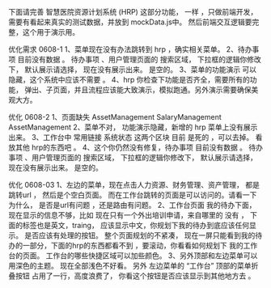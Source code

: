 下面请完善   智慧医院资源计划系统 (HRP) 这部分功能， 一样 ，只做前端开发， 需要有看起来真实的测试数据，并放到 mockData.js中。 然后前端交互逻辑要完整，这个用于演示用。 

优化需求 0608-1 
1、菜单现在没有办法跳转到 hrp ，确实相关菜单。 
2、待办事项 目前没有数据 。 待办事项 、用户管理页面的 搜索区域，    下拉框的逻辑你修改下， 默认展示请选择， 现在没有展示出来。 是空的。
3、菜单的功能演示 可以隐藏，这个系统中应该不需要 。 
4、hrp 你检查下功能是否齐全，需要所有的功能， 弹出、子页面，并且流程应该能大致演示，模拟跑通。另外演示需要确保美观大方。 



优化 0608-2
1、页面缺失 AssetManagement  SalaryManagement AssetManagement
2、菜单不对， 功能演示隐藏，新增的 hrp 菜单上没有展示出来。 
3、工作台中  常用链接 系统状态 这两个区块 目前 是死的 ，可以去掉。 看放其他 hrp的东西吧 。 
4、这个你仍然没有修复，待办事项 目前没有数据 。 待办事项 、用户管理页面的 搜索区域，    下拉框的逻辑你修改下， 默认展示请选择， 现在没有展示出来。 是空的。


优化 0608-03
1、左边的菜单，现在点击人力资源、财务管理、资产管理， 都是跳转url ， 然后是个空白页面。 而在工作台跳转的页面是可以访问的。请看一下为什么， 是否是url有问题 ，还是路由有问题。 
2、工作台页面
  我的待办下面， 现在显示的信息不够，比如 现在只有一个外出培训申请，来自哪里的 没有 ， 下面的标签也是英文，traing， 应该显示中文，你规划下我的待办到底应该任何显示。 是否应该有处理的按钮。 
  整个页面规划的不紧凑， 现在一屏只能看到我的待办的一部分，下面的hrp的东西都看不到 ，要滚动，你看看如何规划下 我的工作台的页面。
  工作台的哪些快捷区域可以加些颜色。 
3、另外顶部和左边菜单可以用深色的主题。 现在全部浅色不好看。 另外 左边菜单的 “工作台” 顶部的菜单折叠按钮 占用了一行，高度浪费了， 你看这个按钮是否应该显示到其他地方去 。
